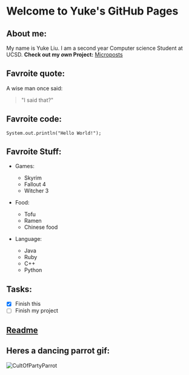 # Welcome to Yuke's GitHub Pages

## About me:
My name is Yuke Liu. I am a second year Computer science Student at UCSD. 
**Check out my _own_ Project:** [Microposts](https://infinite-earth-06426.herokuapp.com/)

## Favroite quote:
A wise man once said:
> "I said that?"

## Favroite code:
`System.out.println("Hello World!");`

## Favroite Stuff:
- Games:
  - Skyrim
  - Fallout 4
  - Witcher 3

- Food:
  - Tofu
  - Ramen
  - Chinese food

- Language:
  - Java
  - Ruby
  - C++
  - Python



## Tasks:
- [x] Finish this
- [ ] Finish my project

## [Readme](./README.md)


## Heres a dancing parrot gif:
![CultOfPartyParrot](https://cultofthepartyparrot.com/parrots/hd/parrot.gif)